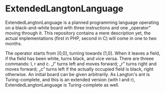 # ExtendedLangtonLanguage
ExtendedLangtonLanguage is a planned programming language operating on a black-and-white board with three instructions and one „operator” moving through it. This repository contains a mere description yet, the actual implementations (first in PHP, second in C) will come in one to two months.

The operator starts from [0,0], turning towards [1,0]. When it leaves a field, if tha field has been white, turns black, and vice versa. There are threee commands: l, r and c. „l” turns left and moves forward; „r” turns right and moves forward; „c” turns left if the actually occupied field is black, right otherwise. An initial board can be given arbitrarily. As Langton's ant is Turing-complete, and this is an extended version (with l and r), ExtendedLangtonLanguage is Turing-complete as well.

